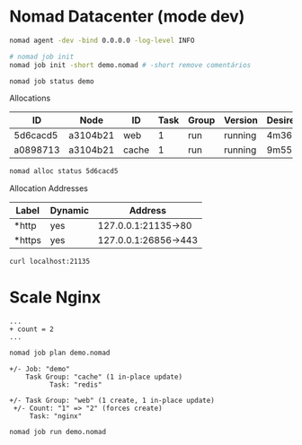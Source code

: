 # Nomad Datacenter (mode dev)

```bash
nomad agent -dev -bind 0.0.0.0 -log-level INFO
```

```bash
# nomad job init
nomad job init -short demo.nomad # -short remove comentários
```

```bash
nomad job status demo
```

Allocations

ID|Node|ID|Task|Group|Version|Desired|Status|Created|Modified
--|----|--|----|-----|-------|-------|------|-------|--------
5d6cacd5|a3104b21|web|1|run|running|4m36s|ago|4m24s|ago
a0898713|a3104b21|cache|1|run|running|9m55s|ago|4m26s|ago

```bash
nomad alloc status 5d6cacd5
```

Allocation Addresses

Label|Dynamic|Address
-----|-------|-------
*http|yes|127.0.0.1:21135->80
*https|yes|127.0.0.1:26856->443


```bash
curl localhost:21135
```

# Scale Nginx
```
...
+ count = 2
...
```

```bash
nomad job plan demo.nomad
```

```
+/- Job: "demo"
    Task Group: "cache" (1 in-place update)
          Task: "redis"

+/- Task Group: "web" (1 create, 1 in-place update)
 +/- Count: "1" => "2" (forces create)
     Task: "nginx"
```

```bash
nomad job run demo.nomad
```
